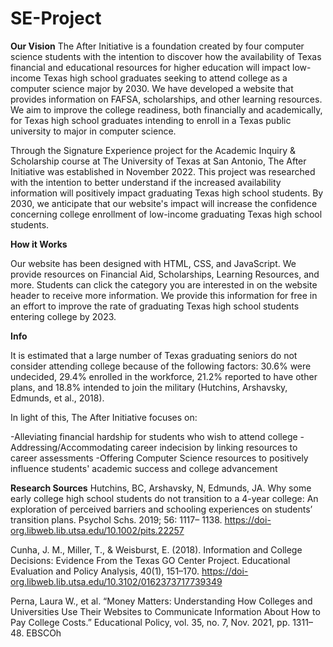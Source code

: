 # SE-Project

**Our Vision**
The After Initiative is a foundation created by four computer science students with the intention to discover how the availability of Texas financial and educational resources for higher education will impact low-income Texas high school graduates seeking to attend college as a computer science major by 2030. We have developed a website that provides information on FAFSA, scholarships, and other learning resources. We aim to improve the college readiness, both financially and academically, for Texas high school graduates intending to enroll in a Texas public university to major in computer science.


Through the Signature Experience project for the Academic Inquiry & Scholarship course at The University of Texas at San Antonio, The After Initiative was established in November 2022. This project was researched with the intention to better understand if the increased availability information will positively impact graduating Texas high school students. By 2030, we anticipate that our website's impact will increase the confidence concerning college enrollment of low-income graduating Texas high school students.


**How it Works**


Our website has been designed with HTML, CSS, and JavaScript. We provide resources on Financial Aid, Scholarships, Learning Resources, and more. Students can click the category you are interested in on the website header to receive more information. We provide this information for free in an effort to improve the rate of graduating Texas high school students entering college by 2023.


**Info**


It is estimated that a large number of Texas graduating seniors do not consider attending college because of the following factors: 30.6% were undecided, 29.4% enrolled in the workforce, 21.2% reported to have other plans, and 18.8% intended to join the military (Hutchins, Arshavsky, Edmunds, et al., 2018).

In light of this, The After Initiative focuses on:


-Alleviating financial hardship for students who wish to attend college
-Addressing/Accommodating career indecision by linking resources to career assessments
-Offering Computer Science resources to positively influence students' academic success and college advancement



**Research Sources**
Hutchins, BC, Arshavsky, N, Edmunds, JA. Why some early college high school students do not transition to a 4-year college: An exploration of perceived barriers and schooling experiences on students’ transition plans. Psychol Schs. 2019; 56: 1117– 1138. https://doi-org.libweb.lib.utsa.edu/10.1002/pits.22257

Cunha, J. M., Miller, T., & Weisburst, E. (2018). Information and College Decisions: Evidence From the Texas GO Center Project. Educational Evaluation and Policy Analysis, 40(1), 151–170. https://doi-org.libweb.lib.utsa.edu/10.3102/0162373717739349

Perna, Laura W., et al. “Money Matters: Understanding How Colleges and Universities Use Their Websites to Communicate Information About How to Pay College Costs.” Educational Policy, vol. 35, no. 7, Nov. 2021, pp. 1311–48. EBSCOh
